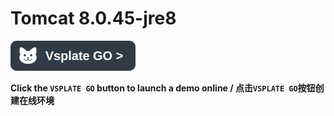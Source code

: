# Tomcat 8.0.45-jre8

<a href="https://www.vsplate.com/?docker-compose=https://github.com/vsplate/dcenvs/tomcat/8.0.45-jre8"><img alt="VSPLATE GO" src="https://raw.githubusercontent.com/vsplate/images/master/vsgo_btn.png" width="200px"></a>

**Click the `VSPLATE GO` button to launch a demo online / 点击`VSPLATE GO`按钮创建在线环境**
